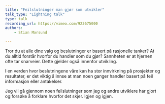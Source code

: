 ```yaml
---
title: "Feilslutninger man gjør som utvikler"
talk_type: "Lightning talk"
type: talk
recording_url: https://vimeo.com/923675000
authors:
    - Stian Morsund

---
```

Tror du at alle dine valg og beslutninger er basert på rasjonelle tanker? At du alltid forstår hvorfor du handler som du gjør? Sannheten er at hjernen ofte tar snarveier. Dette gjelder også innenfor utvikling. 

I en verden hvor beslutningene våre kan ha stor innvirkning på prosjekter og resultater, er det viktig å innse at man noen ganger handler basert på feil informasjon eller antakelser. 

Jeg vil gå gjennom noen feilslutninger som jeg og andre utviklere har gjort og forsøke å forklare hvorfor det skjer. Igjen og igjen.
